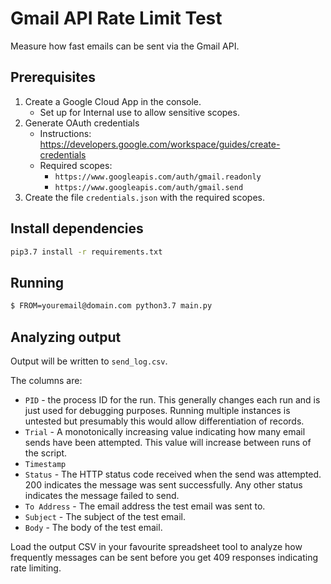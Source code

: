 # Gmail API Rate Limit Test

Measure how fast emails can be sent via the Gmail API.

## Prerequisites

1. Create a Google Cloud App in the console.
   - Set up for Internal use to allow sensitive scopes.
2. Generate OAuth credentials
   - Instructions: https://developers.google.com/workspace/guides/create-credentials
   - Required scopes:
      - `https://www.googleapis.com/auth/gmail.readonly`
      - `https://www.googleapis.com/auth/gmail.send`
3. Create the file `credentials.json` with the required scopes.

## Install dependencies

```sh
pip3.7 install -r requirements.txt
```

## Running

```sh
$ FROM=youremail@domain.com python3.7 main.py
```

## Analyzing output

Output will be written to `send_log.csv`. 

The columns are:
* `PID` - the process ID for the run. This generally changes each run and is just used for debugging purposes. Running multiple instances is untested but presumably this would allow differentiation of records.
* `Trial` - A monotonically increasing value indicating how many email sends have been attempted. This value will increase between runs of the script.
* `Timestamp`
* `Status` - The HTTP status code received when the send was attempted. 200 indicates the message was sent successfully. Any other status indicates the message failed to send.
* `To Address` - The email address the test email was sent to.
* `Subject` - The subject of the test email.
* `Body` - The body of the test email.

Load the output CSV in your favourite spreadsheet tool to analyze how frequently messages can be sent before you get 409 responses indicating rate limiting.
